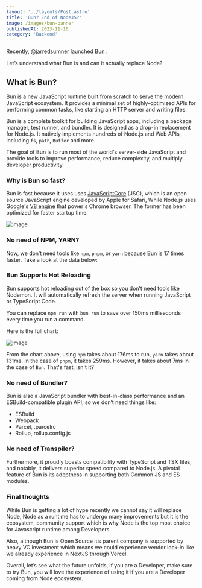 ```yaml
---
layout: '../layouts/Post.astro'
title: 'Bun? End of NodeJS?'
image: /images/bun-banner
publishedAt: 2023-11-16
category: 'Backend'
---
```



Recently, [@jarredsumner](https://twitter.com/jarredsumner) launched [Bun](http://bun.sh) .

Let’s understand what Bun is and can it actually replace Node?

## What is Bun?

Bun is a new JavaScript runtime built from scratch to serve the modern JavaScript ecosystem. It provides a minimal set of highly-optimized APIs for performing common tasks, like starting an HTTP server and writing files.

Bun is a complete toolkit for building JavaScript apps, including a package manager, test runner, and bundler. It is designed as a drop-in replacement for Node.js. It natively implements hundreds of Node.js and Web APIs, including `fs`, `path`, `Buffer` and more.

The goal of Bun is to run most of the world's server-side JavaScript and provide tools to improve performance, reduce complexity, and multiply developer productivity.

### **Why is Bun so fast?**

Bun is fast because it uses uses [JavaScriptCore](https://developer.apple.com/documentation/javascriptcore) (JSC), which is an open source JavaScript engine developed by Apple for Safari, While Node.js uses Google's [V8 engine](https://v8.dev/) that power's Chrome browser. The former has been optimized for faster startup time.

![image](/images/But-why-is-that-relevant.png)

### **No need of NPM, YARN?**

Now, we don’t need tools like `npm`, `pnpm`, or `yarn` because Bun is 17 times faster. Take a look at the data below:

### **Bun Supports Hot Reloading**

Bun supports hot reloading out of the box so you don’t need tools like Nodemon. It will automatically refresh the server when running JavaScript or TypeScript Code.

You can replace `npm run` with `bun run` to save over 150ms milliseconds every time you run a command.

Here is the full chart:

![image](/images/npm-yarn.png)

From the chart above, using `npm` takes about 176ms to run, `yarn` takes about 131ms. In the case of `pnpm`, it takes 259ms. However, it takes about 7ms in the case of `Bun`. That's fast, isn't it?

### **No need of Bundler?**

Bun is also a JavaScript bundler with best-in-class performance and an ESBuild-compatible plugin API, so we don’t need things like:

- ESBuild
- Webpack
- Parcel, .parcelrc
- Rollup, rollup.config.js

### **No need of Transpiler?**

Furthermore, it proudly boasts compatibility with TypeScript and TSX files, and notably, it delivers superior speed compared to Node.js. A pivotal feature of Bun is its adeptness in supporting both Common JS and ES modules.

### **Final thoughts**

While Bun is getting a lot of hype recently we cannot say it will replace Node, Node as a runtime has to undergo many improvements but it is the ecosystem, community support which is why Node is the top most choice for Javascript runtime among Developers.

Also, although Bun is Open Source it’s parent company is supported by heavy VC investment which means we could experience vendor lock-in like we already experience in NextJS through Vercel.

Overall, let’s see what the future unfolds, if you are a Developer, make sure to try Bun, you will love the experience of using it if you are a Developer coming from Node ecosystem.